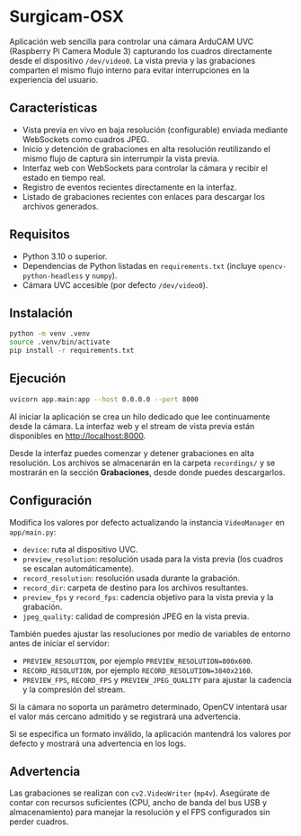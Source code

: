 # Surgicam-OSX

Aplicación web sencilla para controlar una cámara ArduCAM UVC (Raspberry Pi Camera Module 3) capturando los cuadros directamente desde el dispositivo `/dev/video0`. La vista previa y las grabaciones comparten el mismo flujo interno para evitar interrupciones en la experiencia del usuario.

## Características

- Vista previa en vivo en baja resolución (configurable) enviada mediante WebSockets como cuadros JPEG.
- Inicio y detención de grabaciones en alta resolución reutilizando el mismo flujo de captura sin interrumpir la vista previa.
- Interfaz web con WebSockets para controlar la cámara y recibir el estado en tiempo real.
- Registro de eventos recientes directamente en la interfaz.
- Listado de grabaciones recientes con enlaces para descargar los archivos generados.

## Requisitos

- Python 3.10 o superior.
- Dependencias de Python listadas en `requirements.txt` (incluye `opencv-python-headless` y `numpy`).
- Cámara UVC accesible (por defecto `/dev/video0`).

## Instalación

```bash
python -m venv .venv
source .venv/bin/activate
pip install -r requirements.txt
```

## Ejecución

```bash
uvicorn app.main:app --host 0.0.0.0 --port 8000
```

Al iniciar la aplicación se crea un hilo dedicado que lee continuamente desde la cámara. La interfaz web y el stream de vista previa están disponibles en [http://localhost:8000](http://localhost:8000).

Desde la interfaz puedes comenzar y detener grabaciones en alta resolución. Los archivos se almacenarán en la carpeta `recordings/` y se mostrarán en la sección **Grabaciones**, desde donde puedes descargarlos.

## Configuración

Modifica los valores por defecto actualizando la instancia `VideoManager` en `app/main.py`:

- `device`: ruta al dispositivo UVC.
- `preview_resolution`: resolución usada para la vista previa (los cuadros se escalan automáticamente).
- `record_resolution`: resolución usada durante la grabación.
- `record_dir`: carpeta de destino para los archivos resultantes.
- `preview_fps` y `record_fps`: cadencia objetivo para la vista previa y la grabación.
- `jpeg_quality`: calidad de compresión JPEG en la vista previa.

También puedes ajustar las resoluciones por medio de variables de entorno antes de iniciar el servidor:

- `PREVIEW_RESOLUTION`, por ejemplo `PREVIEW_RESOLUTION=800x600`.
- `RECORD_RESOLUTION`, por ejemplo `RECORD_RESOLUTION=3840x2160`.
- `PREVIEW_FPS`, `RECORD_FPS` y `PREVIEW_JPEG_QUALITY` para ajustar la cadencia y la compresión del stream.

Si la cámara no soporta un parámetro determinado, OpenCV intentará usar el valor más cercano admitido y se registrará una advertencia.

Si se especifica un formato inválido, la aplicación mantendrá los valores por defecto y mostrará una advertencia en los logs.

## Advertencia

Las grabaciones se realizan con `cv2.VideoWriter` (`mp4v`). Asegúrate de contar con recursos suficientes (CPU, ancho de banda del bus USB y almacenamiento) para manejar la resolución y el FPS configurados sin perder cuadros.

